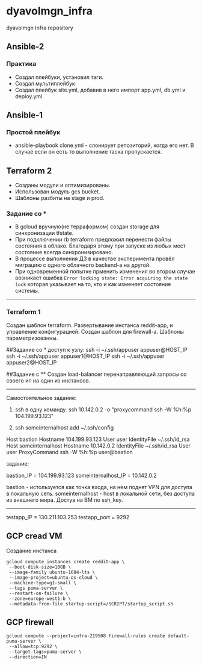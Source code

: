 # dyavolmgn_infra
dyavolmgn Infra repository

## Ansible-2

### Практика
 - Создал плейбуки, установил тэги. 
 - Создал мультиплейбук
 - Создал плейбук site.yml, добавив в него импорт app.yml, db.yml и deploy.yml 

## Ansible-1

### Простой плейбук
* ansible-playbook clone.yml - слонирует репозиторий, когда его нет. В случае если он есть то выполнение таска пропускается. 

## Terraform 2

* Созданы модули и оптимизированы. 
* Использован модуль gcs bucket.
* Шаблоны разбиты на stage и prod.

### Задание со * 

* В gcloud вручную(не терраформом) создан storage для синхронизации tfstate.
* При подключении rb terraform предложил перенести файлы состояния в облако. Благодаря этому при запуске из любых мест состояние всегда синхронизировано.
* В процессе выполнения ДЗ в качестве эксперимента провёл миграцию с одного облачного backend-а на другой.
* При одновременной попытке прменить изменения во втором случае возникает ошибка `Error locking state: Error acquiring the state lock` которая указывает на то, кто и как изменяет состояние системы.


------
### Terraform 1
Создан шаблон terraform.
Развертывание инстанса reddit-app, и управление конфигурацией.
Создан шаблон для firewall-а.
Шаблоны параметризованны.

##Задание со *
доступ к узлу:
ssh -i ~/.ssh/appuser appuser@HOST_IP
ssh -i ~/.ssh/appuser appuser1@HOST_IP
ssh -i ~/.ssh/appuser appuser2@HOST_IP

##Задание с **
Создан load-balancer перенаправляющий запросы со своего ип на один из инстансов.

------
Самостоятельное задание:
1. ssh в одну команду.
ssh 10.142.0.2 -o "proxycommand ssh -W %h:%p  104.199.93.123"

2.  ssh someinternalhost
add  ~/.ssh/config

Host bastion
  Hostname 104.199.93.123
  User user
  IdentityFile  ~/.ssh/id_rsa
Host someinternalhost
  Hostname 10.142.0.2
  IdentityFile  ~/.ssh/id_rsa
  User user
  ProxyCommand ssh -W %h:%p  user@bastion

задание:

bastion_IP = 104.199.93.123
someinternalhost_IP = 10.142.0.2

bastion - истользуется как точка входа, на нем поднят VPN для доступа в локальную сеть.
someinternalhost - host в локальной сети, без доступа из внешнего мира.
Достув на ВМ по ssh_key.

------
testapp_IP = 130.211.103.253
testapp_port = 9292

##  GCP cread VM
Создание инстанса
```
gcloud compute instances create reddit-app \ 
 --boot-disk-size=10GB \ 
 --image-family ubuntu-1604-lts \ 
 --image-project=ubuntu-os-cloud \ 
 --machine-type=g1-small \ 
 --tags puma-server \ 
 --restart-on-failure \ 
 --zone=europe-west1-b \
 --metadata-from-file startup-script=/SCRIPT/startup_script.sh
```
## GCP firewall
```
gcloud compute --project=infra-219508 firewall-rules create default-puma-server \
 --allow=tcp:9292 \
 --target-tags=puma-server \
 --direction=IN
```

